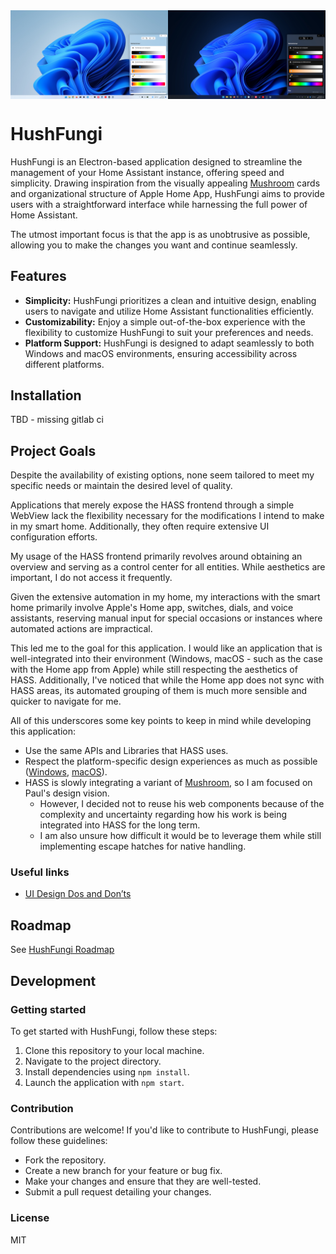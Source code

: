 <img style="width: 50%; float: left" src="screenshots/light.png">
<img style="width: 50%; float: left" src="screenshots/dark.png">

<div style="clear: left"></div>

# HushFungi

HushFungi is an Electron-based application designed to streamline the management of your Home Assistant instance, offering speed and simplicity. Drawing inspiration from the visually appealing [Mushroom](https://github.com/piitaya/lovelace-mushroom) cards and organizational structure of Apple Home App, HushFungi aims to provide users with a straightforward interface while harnessing the full power of Home Assistant.

The utmost important focus is that the app is as unobtrusive as possible, allowing you to make the changes you want and continue seamlessly.

## Features

- **Simplicity:** HushFungi prioritizes a clean and intuitive design, enabling users to navigate and utilize Home Assistant functionalities efficiently.
- **Customizability:** Enjoy a simple out-of-the-box experience with the flexibility to customize HushFungi to suit your preferences and needs.
- **Platform Support:** HushFungi is designed to adapt seamlessly to both Windows and macOS environments, ensuring accessibility across different platforms.

## Installation

TBD - missing gitlab ci

## Project Goals

Despite the availability of existing options, none seem tailored to meet my specific needs or maintain the desired level of quality.

Applications that merely expose the HASS frontend through a simple WebView lack the flexibility necessary for the modifications I intend to make in my smart home. Additionally, they often require extensive UI configuration efforts.

My usage of the HASS frontend primarily revolves around obtaining an overview and serving as a control center for all entities. While aesthetics are important, I do not access it frequently.

Given the extensive automation in my home, my interactions with the smart home primarily involve Apple's Home app, switches, dials, and voice assistants, reserving manual input for special occasions or instances where automated actions are impractical.

This led me to the goal for this application. I would like an application that is well-integrated into their environment (Windows, macOS - such as the case with the Home app from Apple) while still respecting the aesthetics of HASS. Additionally, I've noticed that while the Home app does not sync with HASS areas, its automated grouping of them is much more sensible and quicker to navigate for me.

All of this underscores some key points to keep in mind while developing this application:

- Use the same APIs and Libraries that HASS uses.
- Respect the platform-specific design experiences as much as possible ([Windows](https://learn.microsoft.com/en-us/windows/apps/design/signature-experiences/design-principles), [macOS](https://developer.apple.com/design/human-interface-guidelines)).
- HASS is slowly integrating a variant of [Mushroom](https://github.com/piitaya/lovelace-mushroom), so I am focused on Paul's design vision.
  - However, I decided not to reuse his web components because of the complexity and uncertainty regarding how his work is being integrated into HASS for the long term.
  - I am also unsure how difficult it would be to leverage them while still implementing escape hatches for native handling.

### Useful links

- [UI Design Dos and Don’ts](https://developer.apple.com/design/tips/)

## Roadmap

See [HushFungi Roadmap](https://github.com/users/max-scopp/projects/2)

## Development

### Getting started

To get started with HushFungi, follow these steps:

1. Clone this repository to your local machine.
2. Navigate to the project directory.
3. Install dependencies using `npm install`.
4. Launch the application with `npm start`.

### Contribution

Contributions are welcome! If you'd like to contribute to HushFungi, please follow these guidelines:

- Fork the repository.
- Create a new branch for your feature or bug fix.
- Make your changes and ensure that they are well-tested.
- Submit a pull request detailing your changes.

### License

MIT
